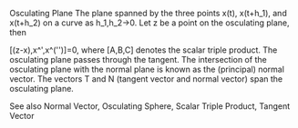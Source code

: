 Osculating Plane
The plane spanned by the three points x(t), x(t+h_1), and x(t+h_2) on a curve as h_1,h_2->0. Let z be a point on the osculating plane, then

 [(z-x),x^',x^('')]=0, 
where [A,B,C] denotes the scalar triple product. The osculating plane passes through the tangent. The intersection of the osculating plane with the normal plane is known as the (principal) normal vector. The vectors T and N (tangent vector and normal vector) span the osculating plane.

See also
Normal Vector, Osculating Sphere, Scalar Triple Product, Tangent Vector
